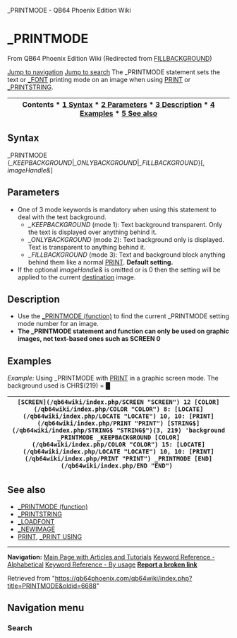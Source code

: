 


\_PRINTMODE - QB64 Phoenix Edition Wiki








# \_PRINTMODE



From QB64 Phoenix Edition Wiki
(Redirected from [FILLBACKGROUND](/qb64wiki/index.php?title=FILLBACKGROUND&redirect=no "FILLBACKGROUND"))


[Jump to navigation](#mw-head)
[Jump to search](#searchInput)
The \_PRINTMODE statement sets the text or [\_FONT](/qb64wiki/index.php/FONT "FONT") printing mode on an image when using [PRINT](/qb64wiki/index.php/PRINT "PRINT") or [\_PRINTSTRING](/qb64wiki/index.php/PRINTSTRING "PRINTSTRING").


  






| Contents * [1 Syntax](#Syntax) * [2 Parameters](#Parameters) * [3 Description](#Description) * [4 Examples](#Examples) * [5 See also](#See_also) |
| --- |


## Syntax


\_PRINTMODE {*\_KEEPBACKGROUND*|*\_ONLYBACKGROUND*|*\_FILLBACKGROUND*}[, *imageHandle&*]
  




## Parameters


* One of 3 mode keywords is mandatory when using this statement to deal with the text background.
	+ *\_KEEPBACKGROUND* (mode 1): Text background transparent. Only the text is displayed over anything behind it.
	+ *\_ONLYBACKGROUND* (mode 2): Text background only is displayed. Text is transparent to anything behind it.
	+ *\_FILLBACKGROUND* (mode 3): Text and background block anything behind them like a normal [PRINT](/qb64wiki/index.php/PRINT "PRINT"). **Default setting.**
* If the optional *imageHandle&* is omitted or is 0 then the setting will be applied to the current [destination](/qb64wiki/index.php/DEST "DEST") image.


  




## Description


* Use the [\_PRINTMODE (function)](/qb64wiki/index.php/PRINTMODE_(function) "PRINTMODE (function)") to find the current \_PRINTMODE setting mode number for an image.
* **The \_PRINTMODE statement and function can only be used on graphic images, not text-based ones such as SCREEN 0**


  




## Examples


*Example:* Using \_PRINTMODE with [PRINT](/qb64wiki/index.php/PRINT "PRINT") in a graphic screen mode. The background used is CHR$(219) = █





| ``` [SCREEN](/qb64wiki/index.php/SCREEN "SCREEN") 12 [COLOR](/qb64wiki/index.php/COLOR "COLOR") 8: [LOCATE](/qb64wiki/index.php/LOCATE "LOCATE") 10, 10: [PRINT](/qb64wiki/index.php/PRINT "PRINT") [STRING$](/qb64wiki/index.php/STRING$ "STRING$")(3, 219) 'background _PRINTMODE _KEEPBACKGROUND [COLOR](/qb64wiki/index.php/COLOR "COLOR") 15: [LOCATE](/qb64wiki/index.php/LOCATE "LOCATE") 10, 10: [PRINT](/qb64wiki/index.php/PRINT "PRINT") _PRINTMODE [END](/qb64wiki/index.php/END "END")  ``` |
| --- |


  




## See also


* [\_PRINTMODE (function)](/qb64wiki/index.php/PRINTMODE_(function) "PRINTMODE (function)")
* [\_PRINTSTRING](/qb64wiki/index.php/PRINTSTRING "PRINTSTRING")
* [\_LOADFONT](/qb64wiki/index.php/LOADFONT "LOADFONT")
* [\_NEWIMAGE](/qb64wiki/index.php/NEWIMAGE "NEWIMAGE")
* [PRINT](/qb64wiki/index.php/PRINT "PRINT"), [\_PRINT USING](/qb64wiki/index.php/PRINT_USING "PRINT USING")


  






---


**Navigation:**
[Main Page with Articles and Tutorials](/qb64wiki/index.php/Main_Page "Main Page")
[Keyword Reference - Alphabetical](/qb64wiki/index.php/Keyword_Reference_-_Alphabetical "Keyword Reference - Alphabetical")
[Keyword Reference - By usage](/qb64wiki/index.php/Keyword_Reference_-_By_usage "Keyword Reference - By usage")
**[Report a broken link](https://qb64phoenix.com/forum/showthread.php?tid=2800)**  





Retrieved from "<https://qb64phoenix.com/qb64wiki/index.php?title=PRINTMODE&oldid=6688>"




## Navigation menu








### Search





















